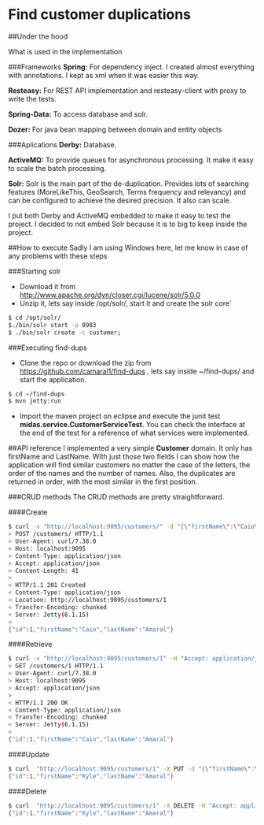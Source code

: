 # Find customer duplications

##Under the hood

What is used in the implementation

###Frameworks
**Spring:** For dependency inject. I created almost everything with annotations. I kept as xml when it was easier this way.

**Resteasy:** For REST API implementation and resteasy-client with proxy to write the tests.

**Spring-Data:** To access database and solr.

**Dozer:** For java bean mapping between domain and entity objects

###Aplications
**Derby:** Database.

**ActiveMQ:** To provide queues for asynchronous processing. It make it easy to scale the batch processing.

**Solr:** Solr is the main part of the de-duplication. Provides lots of searching features (MoreLikeThis, GeoSearch, Terms frequency and relevancy) and can be configured to achieve the desired precision. It also can scale.

I put both Derby and ActiveMQ embedded to make it easy to test the project. I decided to not embed Solr because it is to big to keep inside the project.


##How to execute
Sadly I am using Windows here, let me know in case of any problems with these steps

###Starting solr
- Download it from http://www.apache.org/dyn/closer.cgi/lucene/solr/5.0.0
- Unzip it, lets say inside /opt/solr/, start it and create the solr core`
```bash
$ cd /opt/solr/
$./bin/solr start -p 8983
$ ./bin/solr create -c customer;
```
 
###Executing find-dups
- Clone the repo or download the zip from https://github.com/camaral1/find-dups , lets say inside ~/find-dups/ and start the application.
```bash
$ cd ~/find-dups
$ mvn jetty:run
```
- Import the maven project on eclipse and execute the junit test **midas.service.CustomerServiceTest**. You can check the interface at the end of the test for a reference of what services were implemented.

##API reference
I implemented a very simple **Customer** domain. It only has firstName and LastName. With just those two fields I can show how the application will find similar customers no matter the case of the letters, the order of the names and the number of names. Also, the duplicates are returned in order, with the most similar in the first position.

###CRUD methods
The CRUD methods are pretty straightforward.

####Create 
```bash
$ curl -v "http://localhost:9095/customers/" -d "{\"firstName\":\"Caio\", \"lastName\":\"Amaral\"}" -H "Content-Type: application/json" -H "Accept: application/json"
> POST /customers/ HTTP/1.1
> User-Agent: curl/7.38.0
> Host: localhost:9095
> Content-Type: application/json
> Accept: application/json
> Content-Length: 41
>
< HTTP/1.1 201 Created
< Content-Type: application/json
< Location: http://localhost:9095/customers/1
< Transfer-Encoding: chunked
< Server: Jetty(6.1.15)
<
{"id":1,"firstName":"Caio","lastName":"Amaral"}

```

####Retrieve
```bash
$ curl -v "http://localhost:9095/customers/1" -H "Accept: application/json"
> GET /customers/1 HTTP/1.1
> User-Agent: curl/7.38.0
> Host: localhost:9095
> Accept: application/json
>
< HTTP/1.1 200 OK
< Content-Type: application/json
< Transfer-Encoding: chunked
< Server: Jetty(6.1.15)
<
{"id":1,"firstName":"Caio","lastName":"Amaral"}
```

####Update
```bash
$ curl  "http://localhost:9095/customers/1" -X PUT -d "{\"firstName\":\"Kyle\", \"lastName\":\"Amaral\"}" -H "Content-Type: application/json" -H "Accept: application/json"
{"id":1,"firstName":"Kyle","lastName":"Amaral"}
```

####Delete
```bash
$ curl  "http://localhost:9095/customers/1" -X DELETE -H "Accept: application/json"
{"id":1,"firstName":"Kyle","lastName":"Amaral"}
```
